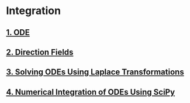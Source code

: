 # Integration

## [1. ODE](https://github.com/nickovchinnikov/NumericalPython/blob/master/3.1.OrdinaryDifferentialEquations/1.OrdinaryDifferentialEquations.ipynb)

## [2. Direction Fields](https://github.com/nickovchinnikov/NumericalPython/blob/master/3.1.OrdinaryDifferentialEquations/2.DirectionFields.ipynb)

## [3. Solving ODEs Using Laplace Transformations](https://github.com/nickovchinnikov/NumericalPython/blob/master/3.1.OrdinaryDifferentialEquations/3.SolvingODEsUsingLaplaceTransformations.ipynb)

## [4. Numerical Integration of ODEs Using SciPy](https://github.com/nickovchinnikov/NumericalPython/blob/master/3.1.OrdinaryDifferentialEquations/4.NumericalIntegrationOfODEsUsingSciPy.ipynb)
